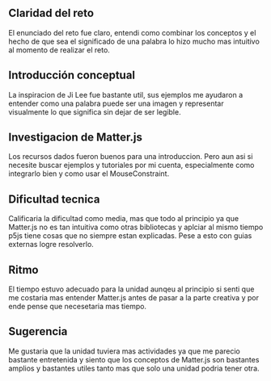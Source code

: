 ## Claridad del reto
El enunciado del reto fue claro, entendi como combinar los conceptos y el hecho de que sea el significado de una palabra lo hizo mucho mas intuitivo al momento de realizar el reto.

## Introducción conceptual
La inspiracion de Ji Lee fue bastante util, sus ejemplos me ayudaron a entender como una palabra puede ser una imagen y representar visualmente lo que significa sin dejar de ser legible.

## Investigacion de Matter.js
Los recursos dados fueron buenos para una introduccion. Pero aun asi si necesite buscar ejemplos y tutoriales por mi cuenta, especialmente como integrarlo bien y como usar el MouseConstraint.

## Dificultad tecnica
Calificaria la dificultad como media, mas que todo al principio ya que Matter.js no es tan intuitiva como otras bibliotecas y aplciar al mismo tiempo p5js tiene cosas que no siempre estan explicadas. Pese a esto con guias externas logre resolverlo.

## Ritmo
El tiempo estuvo adecuado para la unidad aunqeu al principio si senti que me costaria mas entender Matter.js antes de pasar a la parte creativa y por ende pense que necesetaria mas tiempo.

## Sugerencia
Me gustaria que la unidad tuviera mas actividades ya que me parecio bastante entretenida y siento que los conceptos de Matter.js son bastantes amplios y bastantes utiles tanto mas que solo una unidad podria tener otra.
